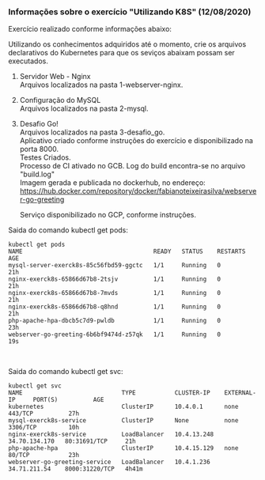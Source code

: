 ### Informações sobre o exercício "Utilizando K8S" (12/08/2020)

<p>
Exercício realizado conforme informações abaixo:<br />

Utilizando os conhecimentos adquiridos até o momento, crie os arquivos declarativos do Kubernetes para que os seviços abaixam possam ser executados.

1) Servidor Web - Nginx  
    Arquivos localizados na pasta 1-webserver-nginx.

2) Configuração do MySQL  
    Arquivos localizados na pasta 2-mysql.<br />

3) Desafio Go!  
    Arquivos localizados na pasta 3-desafio_go.  
    Aplicativo criado conforme instruções do exercício e disponibilizado na porta 8000.  
    Testes Criados.  
    Processo de CI ativado no GCB. Log do build encontra-se no arquivo "build.log"  
    Imagem gerada e publicada no dockerhub, no endereço:   
        https://hub.docker.com/repository/docker/fabianoteixeirasilva/webserver-go-greeting<br />

    Serviço disponibilizado no GCP, conforme instruções.<br /> </p>

Saida do comando kubectl get pods:  
```
kubectl get pods
NAME                                     READY   STATUS    RESTARTS   AGE
mysql-server-exerck8s-85c56fbd59-ggctc   1/1     Running   0          21h
nginx-exerck8s-65866d67b8-2tsjv          1/1     Running   0          21h
nginx-exerck8s-65866d67b8-7mvds          1/1     Running   0          21h
nginx-exerck8s-65866d67b8-q8hnd          1/1     Running   0          21h
php-apache-hpa-dbcb5c7d9-pwldb           1/1     Running   0          23h
webserver-go-greeting-6b6bf9474d-z57qk   1/1     Running   0          19s
```
<br />

Saida do comando kubectl get svc:  <br />

```
kubectl get svc  
NAME                            TYPE           CLUSTER-IP    EXTERNAL-IP     PORT(S)          AGE
kubernetes                      ClusterIP      10.4.0.1      none            443/TCP          27h
mysql-exerck8s-service          ClusterIP      None          none            3306/TCP         10h
nginx-exerck8s-service          LoadBalancer   10.4.13.248   34.70.134.170   80:31691/TCP     21h
php-apache-hpa                  ClusterIP      10.4.15.129   none            80/TCP           23h
webserver-go-greeting-service   LoadBalancer   10.4.1.236    34.71.211.54    8000:31220/TCP   4h41m
```